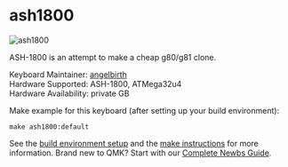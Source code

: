 # ash1800

![ash1800](https://imgur.com/YP173rP)

ASH-1800 is an attempt to make a cheap g80/g81 clone.

Keyboard Maintainer: [angelbirth](https://github.com/angelbirth)  
Hardware Supported: ASH-1800, ATMega32u4  
Hardware Availability: private GB

Make example for this keyboard (after setting up your build environment):

    make ash1800:default

See the [build environment setup](https://docs.qmk.fm/#/getting_started_build_tools) and the [make instructions](https://docs.qmk.fm/#/getting_started_make_guide) for more information. Brand new to QMK? Start with our [Complete Newbs Guide](https://docs.qmk.fm/#/newbs).
